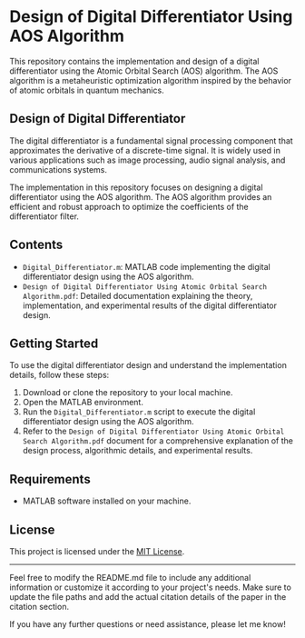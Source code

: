 # Design of Digital Differentiator Using AOS Algorithm

This repository contains the implementation and design of a digital differentiator using the Atomic Orbital Search (AOS) algorithm. The AOS algorithm is a metaheuristic optimization algorithm inspired by the behavior of atomic orbitals in quantum mechanics.

## Design of Digital Differentiator

The digital differentiator is a fundamental signal processing component that approximates the derivative of a discrete-time signal. It is widely used in various applications such as image processing, audio signal analysis, and communications systems.

The implementation in this repository focuses on designing a digital differentiator using the AOS algorithm. The AOS algorithm provides an efficient and robust approach to optimize the coefficients of the differentiator filter.

## Contents

- `Digital_Differentiator.m`: MATLAB code implementing the digital differentiator design using the AOS algorithm.
- `Design of Digital Differentiator Using Atomic Orbital Search Algorithm.pdf`: Detailed documentation explaining the theory, implementation, and experimental results of the digital differentiator design.

## Getting Started

To use the digital differentiator design and understand the implementation details, follow these steps:

1. Download or clone the repository to your local machine.
2. Open the MATLAB environment.
3. Run the `Digital_Differentiator.m` script to execute the digital differentiator design using the AOS algorithm.
4. Refer to the `Design of Digital Differentiator Using Atomic Orbital Search Algorithm.pdf` document for a comprehensive explanation of the design process, algorithmic details, and experimental results.

## Requirements

- MATLAB software installed on your machine.



## License

This project is licensed under the [MIT License](LICENSE).

---

Feel free to modify the README.md file to include any additional information or customize it according to your project's needs. Make sure to update the file paths and add the actual citation details of the paper in the citation section.

If you have any further questions or need assistance, please let me know!
